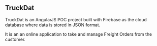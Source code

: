 ## TruckDat
TruckDat is an AngularJS POC project built with Firebase as the cloud database where data is stored in JSON format.

It is an an online application to take and manage Freight Orders from the customer.
